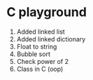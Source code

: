 # C playground

1. Added linked list
2. Added linked dictionary
3. Float to string
4. Bubble sort
5. Check power of 2
6. Class in C (oop)